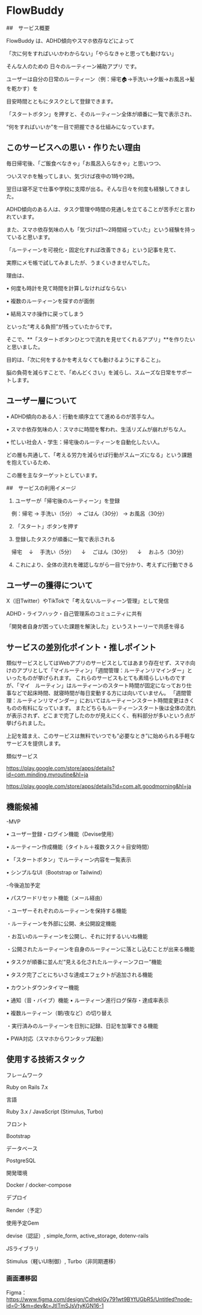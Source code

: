 # FlowBuddy

##　サービス概要

FlowBuddy は、ADHD傾向やスマホ依存などによって

「次に何をすればいいかわからない」「やらなきゃと思っても動けない」

そんな人のための 日々のルーティーン補助アプリ です。


ユーザーは自分の日常のルーティーン（例：帰宅🏠→手洗い→夕飯→お風呂→髪を乾かす）を

目安時間とともにタスクとして登録できます。


「スタートボタン」を押すと、そのルーティーン全体が順番に一覧で表示され、

“何をすればいいか”を一目で把握できる仕組みになっています。



## このサービスへの思い・作りたい理由

毎日帰宅後、「ご飯食べなきゃ」「お風呂入らなきゃ」と思いつつ、

ついスマホを触ってしまい、気づけば夜中の1時や2時。

翌日は寝不足で仕事や学校に支障が出る。そんな日々を何度も経験してきました。


ADHD傾向のある人は、タスク管理や時間の見通しを立てることが苦手だと言われています。

また、スマホ依存気味の人も「気づけば1〜2時間経っていた」という経験を持っていると思います。


「ルーティーンを可視化・固定化すれば改善できる」という記事を見て、

実際にメモ帳で試してみましたが、うまくいきませんでした。

理由は、

• 何度も時計を見て時間を計算しなければならない

• 複数のルーティーンを探すのが面倒

• 結局スマホ操作に戻ってしまう

といった“考える負担”が残っていたからです。



そこで、**「スタートボタンひとつで流れを見せてくれるアプリ」**を作りたいと思いました。



目的は、「次に何をするかを考えなくても動けるようにすること」。

脳の負荷を減らすことで、「めんどくさい」を減らし、スムーズな日常をサポートします。


## ユーザー層について

• ADHD傾向のある人：行動を順序立てて進めるのが苦手な人。

• スマホ依存気味の人：スマホに時間を奪われ、生活リズムが崩れがちな人。

• 忙しい社会人・学生：帰宅後のルーティーンを自動化したい人。



どの層も共通して、「考える労力を減らせば行動がスムーズになる」という課題を抱えているため、

この層を主なターゲットとしています。




##　サービスの利用イメージ

1. ユーザーが「帰宅後のルーティーン」を登録

　例：帰宅 → 手洗い（5分） → ごはん（30分） → お風呂（30分）

2. 「スタート」ボタンを押す

3. 登録したタスクが順番に一覧で表示される

　帰宅
 　↓
　手洗い（5分）
 　↓
　ごはん（30分）
 　↓
　おふろ（30分） 　

4. これにより、全体の流れを確認しながら一目で分かり、考えずに行動できる



## ユーザーの獲得について

X（旧Twitter）やTikTokで「考えないルーティーン管理」として発信

ADHD・ライフハック・自己管理系のコミュニティに共有

「開発者自身が困っていた課題を解決した」というストーリーで共感を得る


## サービスの差別化ポイント・推しポイント

類似サービスとしてはWebアプリのサービスとしてはあまり存在せず、スマホ向けのアプリとして「マイルーティン」「週間管理：ルーティンリマインダー」といったものが挙げられます。
これらのサービスもとても素晴らしいものですが、「マイ　ルーティン」はルーティーンのスタート時間が固定になっており仕事などで起床時間、就寝時間が毎日変動する方には向いていません。
「週間管理：ルーティンリマインダー」においてはルーティーンスタート時間変更はきくものの有料になっています。
またどちらもルーティーンスタート後は全体の流れが表示されず、どこまで完了したのかが見えにくく、有料部分が多いという点が挙げられました。

上記を踏まえ、このサービスは無料でいつでも”必要なとき”に始められる手軽なサービスを提供します。


類似サービス

https://play.google.com/store/apps/details?id=com.minding.myroutine&hl=ja

https://play.google.com/store/apps/details?id=com.alt.goodmorning&hl=ja


## 機能候補

-MVP

• ユーザー登録・ログイン機能（Devise使用）

• ルーティーン作成機能（タイトル＋複数タスク＋目安時間）

• 「スタートボタン」でルーティーン内容を一覧表示

• シンプルなUI（Bootstrap or Tailwind）



-今後追加予定

• パスワードリセット機能（メール経由）

・ユーザーそれぞれのルーティーンを保持する機能

・ルーティーンを外部に公開、未公開設定機能

・お互いのルーティーンを公開し、それに対するいいね機能

・公開されたルーティーンを自身のルーティーンに落とし込むことが出来る機能

• タスクが順番に並んだ“見える化されたルーティーンフロー”機能

• タスク完了ごとにちいさな達成エフェクトが追加される機能

• カウントダウンタイマー機能

• 通知（音・バイブ）機能
• ルーティーン進行ログ保存・達成率表示

• 複数ルーティーン（朝/夜など）の切り替え

・実行済みのルーティーンを日別に記録、日記を加筆できる機能

• PWA対応（スマホからワンタップ起動）

## 使用する技術スタック

フレームワーク

Ruby on Rails 7.x

言語

Ruby 3.x / JavaScript (Stimulus, Turbo)

フロント

Bootstrap

データベース

PostgreSQL

開発環境

Docker / docker-compose

デプロイ

Render（予定）

使用予定Gem

devise（認証）, simple_form, active_storage, dotenv-rails

JSライブラリ

Stimulus（軽いUI制御）, Turbo（非同期遷移）

### 画面遷移図
Figma：https://www.figma.com/design/CdheklGy791wt9BYfUGbR5/Untitled?node-id=0-1&m=dev&t=JtlTmSJsVtyKGN16-1

